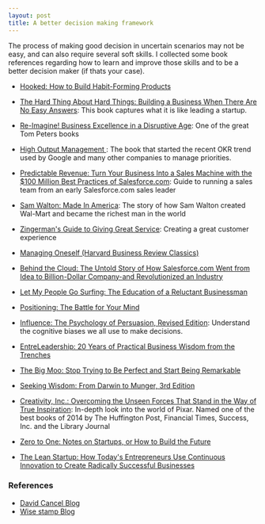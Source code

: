 ```yaml
---
layout: post
title: A better decision making framework
---
```


The process of making good decision in uncertain scenarios may not be easy, and can also require several soft skills. I collected some book references regarding how to learn and improve those skills and to be a better decision maker (if thats your case).

* [Hooked: How to Build Habit-Forming Products](https://www.amazon.com/Hooked-How-Build-Habit-Forming-Products/dp/1591847788)

* [The Hard Thing About Hard Things: Building a Business When There Are No Easy Answers](https://www.amazon.com/gp/product/0062273205): This book captures what it is like leading a startup.

* [Re-Imagine! Business Excellence in a Disruptive Age](https://www.amazon.com/gp/product/078949647X): One of the great Tom Peters books
* [High Output Management ](https://www.amazon.com/gp/product/0679762884): The book that started the recent OKR trend used by Google and many other companies to manage priorities.
* [Predictable Revenue: Turn Your Business Into a Sales Machine with the $100 Million Best Practices of Salesforce.com](https://www.amazon.com/gp/product/0984380213): Guide to running a sales team from an early Salesforce.com sales leader

* [Sam Walton: Made In America](https://www.amazon.com/gp/product/0553562835): The story of how Sam Walton created Wal-Mart and became the richest man in the world
* [Zingerman's Guide to Giving Great Service](https://www.amazon.com/gp/product/1401301436): Creating a great customer experience
* [Managing Oneself (Harvard Business Review Classics)](https://www.amazon.com/gp/product/142212312X)
* [Behind the Cloud: The Untold Story of How Salesforce.com Went from Idea to Billion-Dollar Company-and Revolutionized an Industry](https://www.amazon.com/gp/product/0470521163)
* [Let My People Go Surfing: The Education of a Reluctant Businessman](https://www.amazon.com/gp/product/0143037838)
* [Positioning: The Battle for Your Mind](https://www.amazon.com/gp/product/0071373586)
* [Influence: The Psychology of Persuasion, Revised Edition](https://www.amazon.com/gp/product/006124189X): Understand the cognitive biases we all use to make decisions.
* [EntreLeadership: 20 Years of Practical Business Wisdom from the Trenches](https://www.amazon.com/gp/product/1451617852)
* [The Big Moo: Stop Trying to Be Perfect and Start Being Remarkable](https://www.amazon.com/gp/product/1591841038)
* [Seeking Wisdom: From Darwin to Munger, 3rd Edition](https://www.amazon.com/gp/product/1578644283)
* [Creativity, Inc.: Overcoming the Unseen Forces That Stand in the Way of True Inspiration](https://www.amazon.com/Creativity-Inc-Overcoming-Unseen-Inspiration-ebook): In-depth look into the world of Pixar. Named one of the best books of 2014 by The Huffington Post, Financial Times, Success, Inc. and the Library Journal
* [Zero to One: Notes on Startups, or How to Build the Future](https://www.amazon.com/Zero-One-Notes-Startups-Future)
* [The Lean Startup: How Today's Entrepreneurs Use Continuous Innovation to Create Radically Successful Businesses](https://www.amazon.com/Lean-Startup-Entrepreneurs-Continuous-Innovation)


### References

* [David Cancel Blog](http://davidcancel.com/the-books-every-startup-ceo-should-read)
* [Wise stamp Blog](https://www.wisestamp.com/corporate/resources/wisestamp-knowledge-base/startups/the-9-best-books-every-startup-founder-should-read/)
